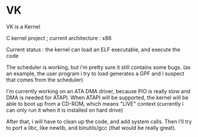 # VK
VK is a Kernel

C kernel project ; current architecture : x86

Current status : the kernel can load an ELF executable, and execute the code

The scheduler is working, but i'm pretty sure it still contains some bugs. (as an example, the user program i try to load generates a GPF and i suspect that comes from the scheduler)

I'm currently working on an ATA DMA driver, because PIO is really slow and DMA is needed for ATAPI. When ATAPI will be supported, the kernel will be able to boot up from a CD-ROM, which means "LIVE" context (currently i can only run it when it is installed on hard drive)

After that, i will have to clean up the code, and add system calls.
Then i'll try to port a libc, like newlib, and binutils/gcc (that would be really great).
